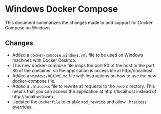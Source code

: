 # Windows Docker Compose

This document summarizes the changes made to add support for Docker Compose on Windows.

## Changes

- Added a `docker-compose.windows.yml` file to be used on Windows machines with Docker Desktop.
- This new docker-compose file maps the port 80 of the host to the port 80 of the container, so the application is accessible at http://localhost.
- Added a `windows/README.md` file with instructions on how to use the new docker-compose file.
- Added a `.htaccess` file to rewrite all requests to the `/web` directory. This means that you can access the application at http://localhost instead of http://localhost/web.
- Updated the `Dockerfile` to enable `mod_rewrite` and allow `.htaccess` overrides.
